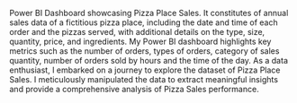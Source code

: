 Power BI Dashboard showcasing Pizza Place Sales. It constitutes of annual sales data of a fictitious pizza place, including the date and time of each order and the pizzas served, with additional details on the type, size, quantity, price, and ingredients. 
My Power BI dashboard highlights key metrics such as the number of orders, types of orders, category of sales quantity, number of orders sold by hours and the time of the day. As a data enthusiast, I embarked on a journey to explore the dataset of Pizza Place Sales. I meticulously manipulated the data to extract meaningful insights and provide a comprehensive analysis of Pizza Sales performance.
